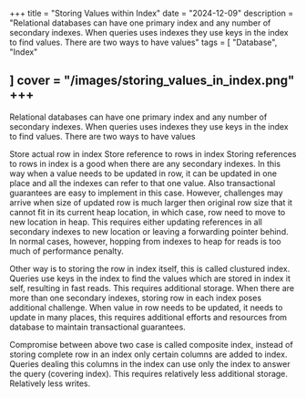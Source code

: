 +++
title = "Storing Values within Index"
date = "2024-12-09"
description = "Relational databases can have one primary index and any number of secondary indexes. When queries uses indexes they use keys in the index to find values. There are two ways to have values"
tags = [
    "Database",
    "Index"
    
]
cover = "/images/storing_values_in_index.png"
+++
---

Relational databases can have one primary index and any number of secondary indexes. When queries uses indexes they use keys in the index to find values. There are two ways to have values

Store actual row in index
Store reference to rows in index
Storing references to rows in index is a good when there are any secondary indexes. In this way when a value needs to be updated in row, it can be updated in one place and all the indexes can refer to that one value. Also transactional guarantees are easy to implement in this case. However, challenges may arrive when size of updated row is much larger then original row size that it cannot fit in its current heap location, in which case, row need to move to new location in heap. This requires either updating references in all secondary indexes to new location or leaving a forwarding pointer behind. In normal cases, however, hopping from indexes to heap for reads is too much of performance penalty.

Other way is to storing the row in index itself, this is called clustured index. Queries use keys in the index to find the values which are stored in index it self, resulting in fast reads. This requires additional storage. When there are more than one secondary indexes, storing row in each index poses additional challenge. When value in row needs to be updated, it needs to update in many places, this requires additional efforts and resources from database to maintain transactional guarantees.

Compromise between above two case is called composite index, instead of storing complete row in an index only certain columns are added to index. Queries dealing this columns in the index can use only the index to answer the query (covering index). This requires relatively less additional storage. Relatively less writes.